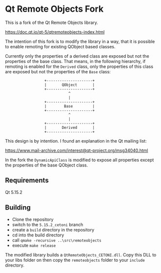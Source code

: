 # Qt Remote Objects Fork

This is a fork of the Qt Remote Objects library.

https://doc.qt.io/qt-5/qtremoteobjects-index.html

The intention of this fork is to modify the library in a way, that it is possible to
enable remoting for existing QObject based classes. 

Currently only the properties of a derived class are exposed but not the properties
of the base class. That means, in the following hierarchy, if remoting is
enabled for the `Derived` class, only the properties of this class are exposed
but not the properties of the `Base` class:

                      +---------------------+
                      |       QObject       |
                      +---------------------+
                                 ^
                                 |
                      +---------------------+
                      |        Base         |
                      +---------------------+
                                 ^
                                 |
                      +---------------------+
                      |       Derived       |
                      +---------------------+

This design is by intention. I found an explanation in the Qt mailing list:

https://www.mail-archive.com/interest@qt-project.org/msg34040.html

In the fork the `DynamicApiClass` is modified to expose all properties except
the properties of the base QObject class.

## Requirements

Qt 5.15.2

## Building

- Clone the repository
- switch to the `5.15.2_cetoni` branch
- create a `build` directory in the repository
- cd into the build directory
- call `qmake -recursive ..\src\remoteobjects`
- execute `make release`

The modified library builds a `QtRemoteObjects_CETONI.dll`. Copy this DLL to your libs folder on then copy the `remoteobjects` folder to your `include`
directory.
